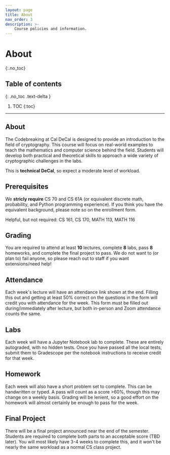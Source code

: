 ```yaml
---
layout: page
title: About
nav_order: 3
description: >-
    Course policies and information.
---
```


# About
{:.no_toc}

## Table of contents
{: .no_toc .text-delta }

1. TOC
{:toc}

---

## About

The Codebreaking at Cal DeCal is designed to provide an introduction to the field of cryptography. This course will focus on real-world examples to teach the mathematics and computer science behind the field. Students will develop both practical and theoretical skills to approach a wide variety of cryptographic challenges in the labs.

This is **technical DeCal**, so expect a moderate level of workload.
## Prerequisites
We **stricly require** CS 70 and CS 61A (or equivalent discrete math, probability, and Python programming experience). If you think you have the equivalent background, 
please note so on the enrollment form.

Helpful, but not required: CS 161, CS 170, MATH 113, MATH 116

## Grading
You are required to attend at least **10** lectures, complete **8** labs, pass **8** homeworks, and complete the final project to pass. We do not want to (or plan to) fail anyone, so please reach out to staff if you want extensions/need help!

## Attendance
Each week's lecture will have an attendance link shown at the end. Filling this out and getting at least 50% correct on the questions in the form will credit you with attendance for the week. This form must be filled out during/immediately after lecture, but both in-person and Zoom attendance counts the same.

## Labs
Each week will have a Jupyter Notebook lab to complete. These are entirely autograded, with no hidden tests. Once you have passed all the local tests, submit them to Gradescope per the notebook instructions to receive credit for that week.

## Homework
Each week will also have a short problem set to complete. This can be handwritten or typed. A pass will count as a score >60%, though this may change on a weekly basis. Grading will be lenient, so a good effort on the homework will almost certainly be enough to pass for the week.

## Final Project
There will be a final project announced near the end of the semester. Students are required to complete both parts to an acceptable score (TBD later). You will most likely have 3-4 weeks to complete this, and it won't be nearly the same workload as a normal CS class project.